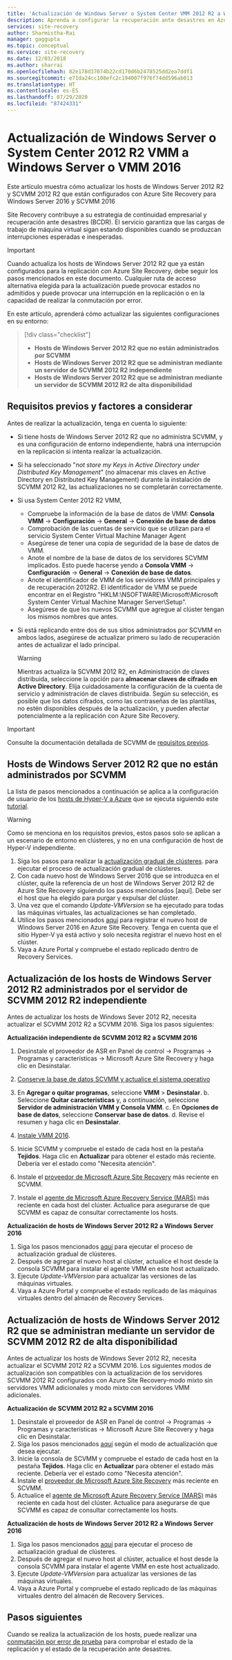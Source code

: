 ```yaml
---
title: 'Actualización de Windows Server o System Center VMM 2012 R2 a Windows Server 2016: Azure Site Recovery'
description: Aprenda a configurar la recuperación ante desastres en Azure para máquinas virtuales de Azure Stack con el servicio Azure Site Recovery.
services: site-recovery
author: Sharmistha-Rai
manager: gaggupta
ms.topic: conceptual
ms.service: site-recovery
ms.date: 12/03/2018
ms.author: sharrai
ms.openlocfilehash: 82e178d37074b22cd170d6b2478525dd2ea7ddf1
ms.sourcegitcommit: e71da24cc108efc2c194007f976f74dd596ab013
ms.translationtype: HT
ms.contentlocale: es-ES
ms.lasthandoff: 07/29/2020
ms.locfileid: "87424331"
---
```

# <a name="upgrade-windows-server-serversystem-center-2012-r2-vmm-to-windows-servervmm-2016"></a>Actualización de Windows Server o System Center 2012 R2 VMM a Windows Server o VMM 2016 

Este artículo muestra cómo actualizar los hosts de Windows Server 2012 R2 y SCVMM 2012 R2 que están configurados con Azure Site Recovery para Windows Server 2016 y SCVMM 2016

Site Recovery contribuye a su estrategia de continuidad empresarial y recuperación ante desastres (BCDR). El servicio garantiza que las cargas de trabajo de máquina virtual sigan estando disponibles cuando se produzcan interrupciones esperadas e inesperadas.

> [!IMPORTANT]
> Cuando actualiza los hosts de Windows Server 2012 R2 que ya están configurados para la replicación con Azure Site Recovery, debe seguir los pasos mencionados en este documento. Cualquier ruta de acceso alternativa elegida para la actualización puede provocar estados no admitidos y puede provocar una interrupción en la replicación o en la capacidad de realizar la conmutación por error.


En este artículo, aprenderá cómo actualizar las siguientes configuraciones en su entorno:

> [!div class="checklist"]
> * **Hosts de Windows Server 2012 R2 que no están administrados por SCVMM** 
> * **Hosts de Windows Server 2012 R2 que se administran mediante un servidor de SCVMM 2012 R2 independiente** 
> * **Hosts de Windows Server 2012 R2 que se administran mediante un servidor de SCVMM 2012 R2 de alta disponibilidad**


## <a name="prerequisites--factors-to-consider"></a>Requisitos previos y factores a considerar

Antes de realizar la actualización, tenga en cuenta lo siguiente:

- Si tiene hosts de Windows Server 2012 R2 que no administra SCVMM, y es una configuración de entorno independiente, habrá una interrupción en la replicación si intenta realizar la actualización.
- Si ha seleccionado "*not store my Keys in Active Directory under Distributed Key Management*" (no almacenar mis claves en Active Directory en Distributed Key Management) durante la instalación de SCVMM 2012 R2, las actualizaciones no se completarán correctamente.

- Si usa System Center 2012 R2 VMM, 

    - Compruebe la información de la base de datos de VMM: **Consola VMM** -> **Configuración** -> **General** -> **Conexión de base de datos**
    - Comprobación de las cuentas de servicio que se utilizan para el servicio System Center Virtual Machine Manager Agent
    - Asegúrese de tener una copia de seguridad de la base de datos de VMM.
    - Anote el nombre de la base de datos de los servidores SCVMM implicados. Esto puede hacerse yendo a **Consola VMM** -> **Configuración** -> **General** -> **Conexión de base de datos**.
    - Anote el identificador de VMM de los servidores VMM principales y de recuperación 2012R2. El identificador de VMM se puede encontrar en el Registro "HKLM:\NSOFTWARE\Microsoft\Microsoft System Center Virtual Machine Manager Server\Setup".
    - Asegúrese de que los nuevos SCVMM que agregue al clúster tengan los mismos nombres que antes. 

- Si está replicando entre dos de sus sitios administrados por SCVMM en ambos lados, asegúrese de actualizar primero su lado de recuperación antes de actualizar el lado principal.
  > [!WARNING]
  > Mientras actualiza la SCVMM 2012 R2, en Administración de claves distribuida, seleccione la opción para **almacenar claves de cifrado en Active Directory**. Elija cuidadosamente la configuración de la cuenta de servicio y administración de claves distribuida. Según su selección, es posible que los datos cifrados, como las contraseñas de las plantillas, no estén disponibles después de la actualización, y pueden afectar potencialmente a la replicación con Azure Site Recovery.

> [!IMPORTANT]
> Consulte la documentación detallada de SCVMM de [requisitos previos](/system-center/vmm/upgrade-vmm?view=sc-vmm-2016#requirements-and-limitations).

## <a name="windows-server-2012-r2-hosts-which-arent-managed-by-scvmm"></a>Hosts de Windows Server 2012 R2 que no están administrados por SCVMM 
La lista de pasos mencionados a continuación se aplica a la configuración de usuario de los [hosts de Hyper-V a Azure](./hyper-v-azure-architecture.md) que se ejecuta siguiendo este [tutorial](./hyper-v-prepare-on-premises-tutorial.md).

> [!WARNING]
> Como se menciona en los requisitos previos, estos pasos solo se aplican a un escenario de entorno en clústeres, y no en una configuración de host de Hyper-V independiente.

1. Siga los pasos para realizar la [actualización gradual de clústeres](/windows-server/failover-clustering/cluster-operating-system-rolling-upgrade#cluster-os-rolling-upgrade-process). para ejecutar el proceso de actualización gradual de clústeres.
2. Con cada nuevo host de Windows Server 2016 que se introduzca en el clúster, quite la referencia de un host de Windows Server 2012 R2 de Azure Site Recovery siguiendo los pasos mencionados [aquí]. Debe ser el host que ha elegido para purgar y expulsar del clúster.
3. Una vez que el comando *Update-VMVersion* se ha ejecutado para todas las máquinas virtuales, las actualizaciones se han completado. 
4. Utilice los pasos mencionados [aquí](./hyper-v-azure-tutorial.md#set-up-the-source-environment) para registrar el nuevo host de Windows Server 2016 en Azure Site Recovery. Tenga en cuenta que el sitio Hyper-V ya está activo y solo necesita registrar el nuevo host en el clúster. 
5.  Vaya a Azure Portal y compruebe el estado replicado dentro de Recovery Services.

## <a name="upgrade-windows-server-2012-r2-hosts-managed-by-stand-alone-scvmm-2012-r2-server"></a>Actualización de los hosts de Windows Server 2012 R2 administrados por el servidor de SCVMM 2012 R2 independiente
Antes de actualizar los hosts de Windows Sever 2012 R2, necesita actualizar el SCVMM 2012 R2 a SCVMM 2016. Siga los pasos siguientes:

**Actualización independiente de SCVMM 2012 R2 a SCVMM 2016**

1.  Desinstale el proveedor de ASR en Panel de control -> Programas -> Programas y características -> Microsoft Azure Site Recovery y haga clic en Desinstalar.
2. [Conserve la base de datos SCVMM y actualice el sistema operativo](/system-center/vmm/upgrade-vmm?view=sc-vmm-2016#back-up-and-upgrade-the-operating-system)
3. En **Agregar o quitar programas**, seleccione **VMM** > **Desinstalar**. b. Seleccione **Quitar características** y, a continuación, seleccione **Servidor de administración VMM y Consola VMM**. c. En **Opciones de base de datos**, seleccione **Conservar base de datos**. d. Revise el resumen y haga clic en **Desinstalar**.

4. [Instale VMM 2016](/system-center/vmm/upgrade-vmm?view=sc-vmm-2016#install-vmm-2016).
5. Inicie SCVMM y compruebe el estado de cada host en la pestaña **Tejidos**. Haga clic en **Actualizar** para obtener el estado más reciente. Debería ver el estado como "Necesita atención". 
17. Instale el [proveedor de Microsoft Azure Site Recovery](https://aka.ms/downloaddra) más reciente en SCVMM.
16. Instale el [agente de Microsoft Azure Recovery Service (MARS)](https://aka.ms/latestmarsagent) más reciente en cada host del clúster. Actualice para asegurarse de que SCVMM es capaz de consultar correctamente los hosts.

**Actualización de hosts de Windows Server 2012 R2 a Windows Server 2016**

1. Siga los pasos mencionados [aquí](/windows-server/failover-clustering/cluster-operating-system-rolling-upgrade#cluster-os-rolling-upgrade-process) para ejecutar el proceso de actualización gradual de clústeres. 
2. Después de agregar el nuevo host al clúster, actualice el host desde la consola SCVMM para instalar el agente VMM en este host actualizado.
3. Ejecute *Update-VMVersion* para actualizar las versiones de las máquinas virtuales. 
4.  Vaya a Azure Portal y compruebe el estado replicado de las máquinas virtuales dentro del almacén de Recovery Services. 

## <a name="upgrade-windows-server-2012-r2-hosts-are-managed-by-highly-available-scvmm-2012-r2-server"></a>Actualización de hosts de Windows Server 2012 R2 que se administran mediante un servidor de SCVMM 2012 R2 de alta disponibilidad
Antes de actualizar los hosts de Windows Sever 2012 R2, necesita actualizar el SCVMM 2012 R2 a SCVMM 2016. Los siguientes modos de actualización son compatibles con la actualización de los servidores SCVMM 2012 R2 configurados con Azure Site Recovery-modo mixto sin servidores VMM adicionales y modo mixto con servidores VMM adicionales.

**Actualización de SCVMM 2012 R2 a SCVMM 2016**

1.  Desinstale el proveedor de ASR en Panel de control -> Programas -> Programas y características -> Microsoft Azure Site Recovery y haga clic en Desinstalar.
2. Siga los pasos mencionados [aquí](/system-center/vmm/upgrade-vmm?view=sc-vmm-2016#upgrade-a-standalone-vmm-server) según el modo de actualización que desea ejecutar.
3. Inicie la consola de SCVMM y compruebe el estado de cada host en la pestaña **Tejidos**. Haga clic en **Actualizar** para obtener el estado más reciente. Debería ver el estado como "Necesita atención".
4. Instale el [proveedor de Microsoft Azure Site Recovery](https://aka.ms/downloaddra) más reciente en SCVMM.
5. Actualice el [agente de Microsoft Azure Recovery Service (MARS)](https://aka.ms/latestmarsagent) más reciente en cada host del clúster. Actualice para asegurarse de que SCVMM es capaz de consultar correctamente los hosts.


**Actualización de hosts de Windows Server 2012 R2 a Windows Server 2016**

1. Siga los pasos mencionados [aquí](/windows-server/failover-clustering/cluster-operating-system-rolling-upgrade#cluster-os-rolling-upgrade-process) para ejecutar el proceso de actualización gradual de clústeres.
2. Después de agregar el nuevo host al clúster, actualice el host desde la consola SCVMM para instalar el agente VMM en este host actualizado.
3. Ejecute *Update-VMVersion* para actualizar las versiones de las máquinas virtuales. 
4.  Vaya a Azure Portal y compruebe el estado replicado de las máquinas virtuales dentro del almacén de Recovery Services. 

## <a name="next-steps"></a>Pasos siguientes
Cuando se realiza la actualización de los hosts, puede realizar una [conmutación por error de prueba](tutorial-dr-drill-azure.md) para comprobar el estado de la replicación y el estado de la recuperación ante desastres.

